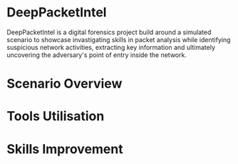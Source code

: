# DeepPacketIntel
DeepPacketIntel is a digital forensics project build around a simulated scenario to showcase invastigating skills in packet analysis while identifying suspicious network activities, extracting key information and ultimately uncovering 
the adversary's point of entry inside the network.

# Scenario Overview 

# Tools Utilisation 

# Skills Improvement 
